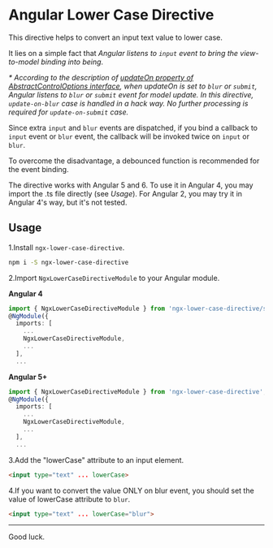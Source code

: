 # Angular Lower Case Directive

This directive helps to convert an input text value to lower case.

It lies on a simple fact that *Angular listens to `input` event to bring the view-to-model binding into being*.

_* According to the description of [updateOn property of AbstractControlOptions interface](https://angular.io/api/forms/AbstractControlOptions), when updateOn is set to `blur` or `submit`, Angular listens to `blur` or `submit` event for model update. In this directive, `update-on-blur` case is handled in a hack way. No further processing is required for `update-on-submit` case._

Since extra `input` and `blur` events are dispatched, if you bind a callback to `input` event or `blur` event, the callback will be invoked twice on `input` or `blur`.

To overcome the disadvantage, a debounced function is recommended for the event binding.

The directive works with Angular 5 and 6. To use it in Angular 4, you may import the .ts file directly (see *Usage*). For Angular 2, you may try it in Angular 4's way, but it's not tested.


## Usage

1.Install `ngx-lower-case-directive`.

```bash
npm i -S ngx-lower-case-directive
```

2.Import `NgxLowerCaseDirectiveModule` to your Angular module.

**Angular 4**

```typescript
import { NgxLowerCaseDirectiveModule } from 'ngx-lower-case-directive/src';
@NgModule({
  imports: [
    ...
    NgxLowerCaseDirectiveModule,
    ...
  ],
  ...
```

**Angular 5+**

```typescript
import { NgxLowerCaseDirectiveModule } from 'ngx-lower-case-directive';
@NgModule({
  imports: [
    ...
    NgxLowerCaseDirectiveModule,
    ...
  ],
  ...
```

3.Add the "lowerCase" attribute to an input element.

```html
<input type="text" ... lowerCase>
```

4.If you want to convert the value ONLY on blur event, you should set the value of lowerCase attribute to `blur`.

```html
<input type="text" ... lowerCase="blur">
```

---
Good luck.
